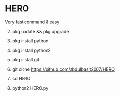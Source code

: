 # HERO
Very fast command &amp; easy

2. pkg update && pkg upgrade

3. pkg install python

4. pkg install python2
 
5. pkg install git

 6. git clone https://github.com/abdulbasit2007/HERO

7. cd HERO

8. python2 HERO.py
